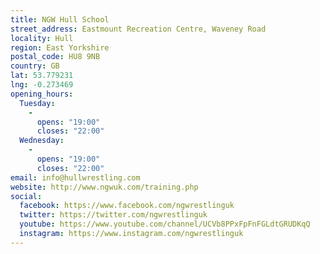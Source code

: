 ```yaml
---
title: NGW Hull School
street_address: Eastmount Recreation Centre, Waveney Road
locality: Hull
region: East Yorkshire
postal_code: HU8 9NB
country: GB
lat: 53.779231
lng: -0.273469
opening_hours:
  Tuesday:
    -
      opens: "19:00"
      closes: "22:00"
  Wednesday:
    -
      opens: "19:00"
      closes: "22:00"
email: info@hullwrestling.com
website: http://www.ngwuk.com/training.php
social:
  facebook: https://www.facebook.com/ngwrestlinguk
  twitter: https://twitter.com/ngwrestlinguk
  youtube: https://www.youtube.com/channel/UCVb8PPxFpFnFGLdtGRUDKqQ
  instagram: https://www.instagram.com/ngwrestlinguk
---
```


